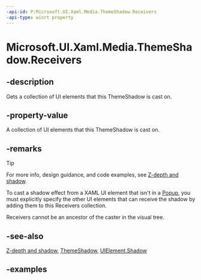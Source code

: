 ```yaml
---
-api-id: P:Microsoft.UI.Xaml.Media.ThemeShadow.Receivers
-api-type: winrt property
---
```


<!-- Property syntax.
public UIElementWeakCollection Receivers { get; }
-->

# Microsoft.UI.Xaml.Media.ThemeShadow.Receivers

## -description

Gets a collection of UI elements that this ThemeShadow is cast on.

## -property-value

A collection of UI elements that this ThemeShadow is cast on.

## -remarks

> [!TIP]
> For more info, design guidance, and code examples, see [Z-depth and shadow](/windows/uwp/design/layout/depth-shadow).

To cast a shadow effect from a XAML UI element that isn't in a [Popup](../microsoft.ui.xaml.controls.primitives/popup.md), you must explicitly specify the other UI elements that can receive the shadow by adding them to this Receivers collection.

Receivers cannot be an ancestor of the caster in the visual tree.

## -see-also

[Z-depth and shadow](/windows/uwp/design/layout/depth-shadow), [ThemeShadow](themeshadow.md), [UIElement.Shadow](../microsoft.ui.xaml/uielement_shadow.md)

## -examples

